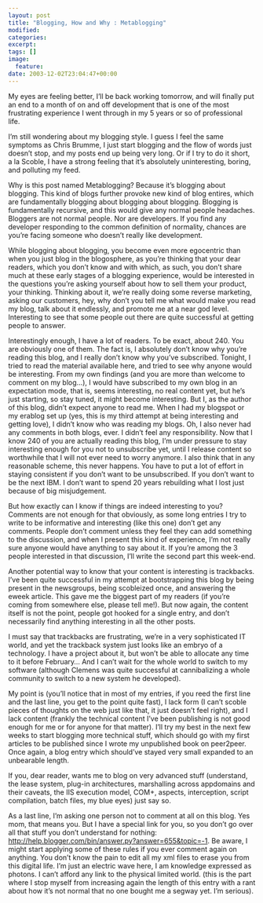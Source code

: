 ```yaml
---
layout: post
title: "Blogging, How and Why : Metablogging"
modified:
categories:
excerpt:
tags: []
image:
  feature:
date: 2003-12-02T23:04:47+00:00
---
```


My eyes are feeling better, I’ll be back working tomorrow, and will finally put an end to a month of on and off development that is one of the most frustrating experience I went through in my 5 years or so of professional life.

I’m still wondering about my blogging style. I guess I feel the same symptoms as Chris Brumme, I just start blogging and the flow of words just doesn’t stop, and my posts end up being very long. Or if I try to do it short, a la Scoble, I have a strong feeling that it’s absolutely uninteresting, boring, and polluting my feed.

Why is this post named Metablogging? Because it’s blogging about blogging. This kind of blogs further provoke new kind of blog entires, which are fundamentally blogging about blogging about blogging. Blogging is fundamentally recursive, and this would give any normal people headaches. Bloggers are not normal people. Nor are developers. If you find any developer responding to the common definition of normality, chances are you’re facing someone who doesn’t really like development.

While blogging about blogging, you become even more egocentric than when you just blog in the blogosphere, as you’re thinking that your dear readers, which you don’t know and with which, as such, you don’t share much at these early stages of a blogging experience,  would be interested in the questions you’re asking yourself about how to sell them your product, your thinking. Thinking about it, we’re really doing some reverse marketing, asking our customers, hey, why don’t you tell me what would make you read my blog, talk about it endlessly, and promote me at a near god level. Interesting to see that some people out there are quite successful at getting people to answer.

Interestingly enough, I have a lot of readers. To be exact, about 240. You are obviously one of them. The fact is, I absolutely don’t know why you’re reading this blog, and I really don’t know why you’ve subscribed. Tonight, I tried to read the material available here, and tried to see why anyone would be interesting. From my own findings (and you are more than welcome to comment on my blog…), I would have subscribed to my own blog in an expectation mode, that is, seems interesting, no real content yet, but he’s just starting, so stay tuned, it might become interesting. But I, as the author of this blog, didn’t expect anyone to read me. When I had my blogspot or my erablog set up (yes, this is my third attempt at being interesting and getting love), I didn’t know who was reading my blogs. Oh, I also never had any comments in both blogs, ever. I didn’t feel any responsibility. Now that I know 240 of you are actually reading this blog, I’m under pressure to stay interesting enough for you not to unsubscribe yet, until I release content so worthwhile that I will not ever need to worry anymore. I also think that in any reasonable scheme, this never happens. You have to put a lot of effort in staying consistent if you don’t want to be unsubscribed. If you don’t want to be the next IBM. I don’t want to spend 20 years rebuilding what I lost just because of big misjudgement.

But how exactly can I know if things are indeed interesting to you? Comments are not enough for that obviously, as some long entries I try to write to be informative and interesting (like this one) don’t get any comments. People don’t comment unless they feel they can add something to the discussion, and when I present this kind of experience, I’m not really sure anyone would have anything to say about it. If you’re among the 3 people interested in that discussion, I’ll write the second part this week-end.

Another potential way to know that your content is interesting is trackbacks. I’ve been quite successful in my attempt at bootstrapping this blog by being present in the newsgroups, being scobleized once, and answering the eweek article. This gave me the biggest part of my readers (if you’re coming from somewhere else, please tell me!). But now again, the content itself is not the point, people got hooked for a single entry, and don’t necessarily find anything interesting in all the other posts.

I must say that trackbacks are frustrating, we’re in a very sophisticated IT world, and yet the trackback system just looks like an embryo of a technology. I have a project about it, but won’t be able to allocate any time to it before February… And I can’t wait for the whole world to switch to my software (although Clemens was quite successful at cannibalizing a whole community to switch to a new system he developed).

My point is (you’ll notice that in most of my entries, if you reed the first line and the last line, you get to the point quite fast), I lack form (I can’t scoble pieces of thoughts on the web just like that, it just doesn’t feel right), and I lack content (frankly the technical content I’ve been publishing is not good enough for me or for anyone for that matter). I’ll try my best in the next few weeks to start blogging more technical stuff, which should go with my first articles to be published since I wrote my unpublished book on peer2peer. Once again, a blog entry which should’ve stayed very small expanded to an unbearable length.

If you, dear reader, wants me to blog on very advanced stuff (understand, the lease system, plug-in architectures, marshalling across appdomains and their caveats, the IIS execution model, COM+, aspects, interception, script compilation, batch files, my blue eyes) just say so.

As a last line, I’m asking one person not to comment at all on this blog. Yes mom, that means you. But I have a special link for you, so you don’t go over all that stuff you don’t understand for nothing: http://help.blogger.com/bin/answer.py?answer=655&topic=-1. Be aware, I might start applying some of these rules if you ever comment again on anything. You don’t know the pain to edit all my xml files to erase you from this digital life. I’m just an electric wave here, I am knowledge expressed as photons. I can’t afford any link to the physical limited world. (this is the part where I stop myself from increasing again the length of this entry with a rant about how it’s not normal that no one bought me a segway yet. I’m serious).
